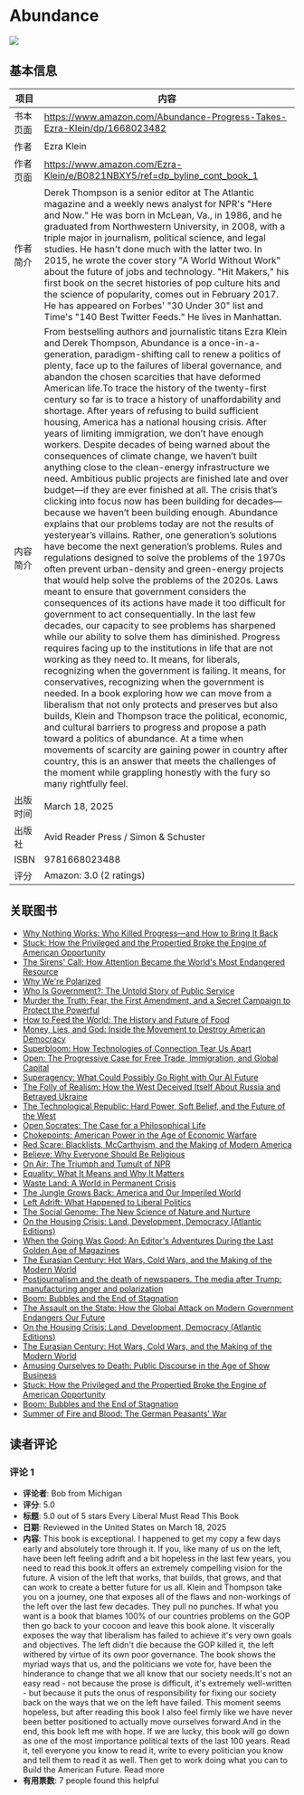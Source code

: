 # Abundance

![](https://images-na.ssl-images-amazon.com/images/G/01/x-locale/common/grey-pixel.gif)

## 基本信息

| 项目 | 内容 |
| --- | --- |
| 书本页面 | https://www.amazon.com/Abundance-Progress-Takes-Ezra-Klein/dp/1668023482 |
| 作者 | Ezra Klein |
| 作者页面 | https://www.amazon.com/Ezra-Klein/e/B0821NBXY5/ref=dp_byline_cont_book_1 |
| 作者简介 | Derek Thompson is a senior editor at The Atlantic magazine and a weekly news analyst for NPR's "Here and Now." He was born in McLean, Va., in 1986, and he graduated from Northwestern University, in 2008, with a triple major in journalism, political science, and legal studies. He hasn't done much with the latter two. In 2015, he wrote the cover story "A World Without Work" about the future of jobs and technology. "Hit Makers," his first book on the secret histories of pop culture hits and the science of popularity, comes out in February 2017. He has appeared on Forbes' "30 Under 30" list and Time's "140 Best Twitter Feeds." He lives in Manhattan. |
| 内容简介 | From bestselling authors and journalistic titans Ezra Klein and Derek Thompson, Abundance is a once-in-a-generation, paradigm-shifting call to renew a politics of plenty, face up to the failures of liberal governance, and abandon the chosen scarcities that have deformed American life.To trace the history of the twenty-first century so far is to trace a history of unaffordability and shortage. After years of refusing to build sufficient housing, America has a national housing crisis. After years of limiting immigration, we don’t have enough workers. Despite decades of being warned about the consequences of climate change, we haven’t built anything close to the clean-energy infrastructure we need. Ambitious public projects are finished late and over budget—if they are ever finished at all. The crisis that’s clicking into focus now has been building for decades—because we haven’t been building enough. Abundance explains that our problems today are not the results of yesteryear’s villains. Rather, one generation’s solutions have become the next gener­ation’s problems. Rules and regulations designed to solve the problems of the 1970s often prevent urban-density and green-energy projects that would help solve the problems of the 2020s. Laws meant to ensure that government considers the consequences of its actions have made it too difficult for government to act consequentially. In the last few decades, our capacity to see problems has sharpened while our ability to solve them has diminished. Progress requires facing up to the institutions in life that are not working as they need to. It means, for liberals, recognizing when the government is failing. It means, for conservatives, recognizing when the government is needed. In a book exploring how we can move from a liberalism that not only protects and pre­serves but also builds, Klein and Thompson trace the political, economic, and cultural barriers to progress and propose a path toward a politics of abundance. At a time when movements of scarcity are gaining power in country after country, this is an answer that meets the challenges of the moment while grappling honestly with the fury so many rightfully feel. |
| 出版时间 | March 18, 2025 |
| 出版社 | Avid Reader Press / Simon & Schuster |
| ISBN | 9781668023488 |
| 评分 | Amazon: 3.0 (2 ratings) |

## 关联图书

- [Why Nothing Works: Who Killed Progress―and How to Bring It Back](https://www.amazon.com/dp/154170021X/ref=mes-dp?_encoding=UTF8&pd_rd_w=PqKhr&content-id=amzn1.sym.7d2923e8-7496-46a5-862d-8ef28e908025&pf_rd_p=7d2923e8-7496-46a5-862d-8ef28e908025&pf_rd_r=V6S05WZ9HT7TT6B0BG4E&pd_rd_wg=A1UkI&pd_rd_r=087040bc-f74b-48d0-b6d9-20216f9e1e23)
- [Stuck: How the Privileged and the Propertied Broke the Engine of American Opportunity](https://www.amazon.com/dp/0593449290/ref=mes-dp?_encoding=UTF8&pd_rd_w=PqKhr&content-id=amzn1.sym.7d2923e8-7496-46a5-862d-8ef28e908025&pf_rd_p=7d2923e8-7496-46a5-862d-8ef28e908025&pf_rd_r=V6S05WZ9HT7TT6B0BG4E&pd_rd_wg=A1UkI&pd_rd_r=087040bc-f74b-48d0-b6d9-20216f9e1e23)
- [The Sirens' Call: How Attention Became the World's Most Endangered Resource](https://www.amazon.com/dp/0593653114/ref=mes-dp?_encoding=UTF8&pd_rd_w=PqKhr&content-id=amzn1.sym.7d2923e8-7496-46a5-862d-8ef28e908025&pf_rd_p=7d2923e8-7496-46a5-862d-8ef28e908025&pf_rd_r=V6S05WZ9HT7TT6B0BG4E&pd_rd_wg=A1UkI&pd_rd_r=087040bc-f74b-48d0-b6d9-20216f9e1e23)
- [Why We're Polarized](https://www.amazon.com/dp/1476700362/ref=mes-dp?_encoding=UTF8&pd_rd_w=PqKhr&content-id=amzn1.sym.7d2923e8-7496-46a5-862d-8ef28e908025&pf_rd_p=7d2923e8-7496-46a5-862d-8ef28e908025&pf_rd_r=V6S05WZ9HT7TT6B0BG4E&pd_rd_wg=A1UkI&pd_rd_r=087040bc-f74b-48d0-b6d9-20216f9e1e23)
- [Who Is Government?: The Untold Story of Public Service](https://www.amazon.com/dp/B0DHZ2ZXPM/ref=mes-dp?_encoding=UTF8&pd_rd_w=PqKhr&content-id=amzn1.sym.7d2923e8-7496-46a5-862d-8ef28e908025&pf_rd_p=7d2923e8-7496-46a5-862d-8ef28e908025&pf_rd_r=V6S05WZ9HT7TT6B0BG4E&pd_rd_wg=A1UkI&pd_rd_r=087040bc-f74b-48d0-b6d9-20216f9e1e23)
- [Murder the Truth: Fear, the First Amendment, and a Secret Campaign to Protect the Powerful](https://www.amazon.com/dp/0063372908/ref=mes-dp?_encoding=UTF8&pd_rd_w=PqKhr&content-id=amzn1.sym.7d2923e8-7496-46a5-862d-8ef28e908025&pf_rd_p=7d2923e8-7496-46a5-862d-8ef28e908025&pf_rd_r=V6S05WZ9HT7TT6B0BG4E&pd_rd_wg=A1UkI&pd_rd_r=087040bc-f74b-48d0-b6d9-20216f9e1e23)
- [How to Feed the World: The History and Future of Food](https://www.amazon.com/dp/0593834518/ref=mes-dp?_encoding=UTF8&pd_rd_w=PqKhr&content-id=amzn1.sym.7d2923e8-7496-46a5-862d-8ef28e908025&pf_rd_p=7d2923e8-7496-46a5-862d-8ef28e908025&pf_rd_r=V6S05WZ9HT7TT6B0BG4E&pd_rd_wg=A1UkI&pd_rd_r=087040bc-f74b-48d0-b6d9-20216f9e1e23)
- [Money, Lies, and God: Inside the Movement to Destroy American Democracy](https://www.amazon.com/dp/163557854X/ref=mes-dp?_encoding=UTF8&pd_rd_w=PqKhr&content-id=amzn1.sym.7d2923e8-7496-46a5-862d-8ef28e908025&pf_rd_p=7d2923e8-7496-46a5-862d-8ef28e908025&pf_rd_r=V6S05WZ9HT7TT6B0BG4E&pd_rd_wg=A1UkI&pd_rd_r=087040bc-f74b-48d0-b6d9-20216f9e1e23)
- [Superbloom: How Technologies of Connection Tear Us Apart](https://www.amazon.com/dp/1324064617/ref=mes-dp?_encoding=UTF8&pd_rd_w=PqKhr&content-id=amzn1.sym.7d2923e8-7496-46a5-862d-8ef28e908025&pf_rd_p=7d2923e8-7496-46a5-862d-8ef28e908025&pf_rd_r=V6S05WZ9HT7TT6B0BG4E&pd_rd_wg=A1UkI&pd_rd_r=087040bc-f74b-48d0-b6d9-20216f9e1e23)
- [Open: The Progressive Case for Free Trade, Immigration, and Global Capital](https://www.amazon.com/dp/067424821X/ref=mes-dp?_encoding=UTF8&pd_rd_w=PqKhr&content-id=amzn1.sym.7d2923e8-7496-46a5-862d-8ef28e908025&pf_rd_p=7d2923e8-7496-46a5-862d-8ef28e908025&pf_rd_r=V6S05WZ9HT7TT6B0BG4E&pd_rd_wg=A1UkI&pd_rd_r=087040bc-f74b-48d0-b6d9-20216f9e1e23)
- [Superagency: What Could Possibly Go Right with Our AI Future](https://www.amazon.com/dp/B0D5WMKV9H/ref=mes-dp?_encoding=UTF8&pd_rd_w=PqKhr&content-id=amzn1.sym.7d2923e8-7496-46a5-862d-8ef28e908025&pf_rd_p=7d2923e8-7496-46a5-862d-8ef28e908025&pf_rd_r=V6S05WZ9HT7TT6B0BG4E&pd_rd_wg=A1UkI&pd_rd_r=087040bc-f74b-48d0-b6d9-20216f9e1e23)
- [The Folly of Realism: How the West Deceived Itself About Russia and Betrayed Ukraine](https://www.amazon.com/dp/1541705041/ref=mes-dp?_encoding=UTF8&pd_rd_w=PqKhr&content-id=amzn1.sym.7d2923e8-7496-46a5-862d-8ef28e908025&pf_rd_p=7d2923e8-7496-46a5-862d-8ef28e908025&pf_rd_r=V6S05WZ9HT7TT6B0BG4E&pd_rd_wg=A1UkI&pd_rd_r=087040bc-f74b-48d0-b6d9-20216f9e1e23)
- [The Technological Republic: Hard Power, Soft Belief, and the Future of the West](https://www.amazon.com/dp/0593798694/ref=mes-dp?_encoding=UTF8&pd_rd_w=PqKhr&content-id=amzn1.sym.7d2923e8-7496-46a5-862d-8ef28e908025&pf_rd_p=7d2923e8-7496-46a5-862d-8ef28e908025&pf_rd_r=V6S05WZ9HT7TT6B0BG4E&pd_rd_wg=A1UkI&pd_rd_r=087040bc-f74b-48d0-b6d9-20216f9e1e23)
- [Open Socrates: The Case for a Philosophical Life](https://www.amazon.com/dp/1631498460/ref=mes-dp?_encoding=UTF8&pd_rd_w=PqKhr&content-id=amzn1.sym.7d2923e8-7496-46a5-862d-8ef28e908025&pf_rd_p=7d2923e8-7496-46a5-862d-8ef28e908025&pf_rd_r=V6S05WZ9HT7TT6B0BG4E&pd_rd_wg=A1UkI&pd_rd_r=087040bc-f74b-48d0-b6d9-20216f9e1e23)
- [Chokepoints: American Power in the Age of Economic Warfare](https://www.amazon.com/dp/0593712978/ref=mes-dp?_encoding=UTF8&pd_rd_w=PqKhr&content-id=amzn1.sym.7d2923e8-7496-46a5-862d-8ef28e908025&pf_rd_p=7d2923e8-7496-46a5-862d-8ef28e908025&pf_rd_r=V6S05WZ9HT7TT6B0BG4E&pd_rd_wg=A1UkI&pd_rd_r=087040bc-f74b-48d0-b6d9-20216f9e1e23)
- [Red Scare: Blacklists, McCarthyism, and the Making of Modern America](https://www.amazon.com/dp/1982141808/ref=mes-dp?_encoding=UTF8&pd_rd_w=PqKhr&content-id=amzn1.sym.7d2923e8-7496-46a5-862d-8ef28e908025&pf_rd_p=7d2923e8-7496-46a5-862d-8ef28e908025&pf_rd_r=V6S05WZ9HT7TT6B0BG4E&pd_rd_wg=A1UkI&pd_rd_r=087040bc-f74b-48d0-b6d9-20216f9e1e23)
- [Believe: Why Everyone Should Be Religious](https://www.amazon.com/dp/0310367581/ref=mes-dp?_encoding=UTF8&pd_rd_w=PqKhr&content-id=amzn1.sym.7d2923e8-7496-46a5-862d-8ef28e908025&pf_rd_p=7d2923e8-7496-46a5-862d-8ef28e908025&pf_rd_r=V6S05WZ9HT7TT6B0BG4E&pd_rd_wg=A1UkI&pd_rd_r=087040bc-f74b-48d0-b6d9-20216f9e1e23)
- [On Air: The Triumph and Tumult of NPR](https://www.amazon.com/dp/1451656092/ref=mes-dp?_encoding=UTF8&pd_rd_w=PqKhr&content-id=amzn1.sym.7d2923e8-7496-46a5-862d-8ef28e908025&pf_rd_p=7d2923e8-7496-46a5-862d-8ef28e908025&pf_rd_r=V6S05WZ9HT7TT6B0BG4E&pd_rd_wg=A1UkI&pd_rd_r=087040bc-f74b-48d0-b6d9-20216f9e1e23)
- [Equality: What It Means and Why It Matters](https://www.amazon.com/dp/1509565507/ref=mes-dp?_encoding=UTF8&pd_rd_w=PqKhr&content-id=amzn1.sym.7d2923e8-7496-46a5-862d-8ef28e908025&pf_rd_p=7d2923e8-7496-46a5-862d-8ef28e908025&pf_rd_r=V6S05WZ9HT7TT6B0BG4E&pd_rd_wg=A1UkI&pd_rd_r=087040bc-f74b-48d0-b6d9-20216f9e1e23)
- [Waste Land: A World in Permanent Crisis](https://www.amazon.com/dp/0593730321/ref=mes-dp?_encoding=UTF8&pd_rd_w=PqKhr&content-id=amzn1.sym.7d2923e8-7496-46a5-862d-8ef28e908025&pf_rd_p=7d2923e8-7496-46a5-862d-8ef28e908025&pf_rd_r=V6S05WZ9HT7TT6B0BG4E&pd_rd_wg=A1UkI&pd_rd_r=087040bc-f74b-48d0-b6d9-20216f9e1e23)
- [The Jungle Grows Back: America and Our Imperiled World](https://www.amazon.com/dp/0525563571/ref=mes-dp?_encoding=UTF8&pd_rd_w=PqKhr&content-id=amzn1.sym.7d2923e8-7496-46a5-862d-8ef28e908025&pf_rd_p=7d2923e8-7496-46a5-862d-8ef28e908025&pf_rd_r=V6S05WZ9HT7TT6B0BG4E&pd_rd_wg=A1UkI&pd_rd_r=087040bc-f74b-48d0-b6d9-20216f9e1e23)
- [Left Adrift: What Happened to Liberal Politics](https://www.amazon.com/dp/B0CT8MJ1JK/ref=mes-dp?_encoding=UTF8&pd_rd_w=PqKhr&content-id=amzn1.sym.7d2923e8-7496-46a5-862d-8ef28e908025&pf_rd_p=7d2923e8-7496-46a5-862d-8ef28e908025&pf_rd_r=V6S05WZ9HT7TT6B0BG4E&pd_rd_wg=A1UkI&pd_rd_r=087040bc-f74b-48d0-b6d9-20216f9e1e23)
- [The Social Genome: The New Science of Nature and Nurture](https://www.amazon.com/dp/1324092637/ref=mes-dp?_encoding=UTF8&pd_rd_w=PqKhr&content-id=amzn1.sym.7d2923e8-7496-46a5-862d-8ef28e908025&pf_rd_p=7d2923e8-7496-46a5-862d-8ef28e908025&pf_rd_r=V6S05WZ9HT7TT6B0BG4E&pd_rd_wg=A1UkI&pd_rd_r=087040bc-f74b-48d0-b6d9-20216f9e1e23)
- [On the Housing Crisis: Land, Development, Democracy (Atlantic Editions)](https://www.amazon.com/dp/1638931968/ref=mes-dp?_encoding=UTF8&pd_rd_w=PqKhr&content-id=amzn1.sym.7d2923e8-7496-46a5-862d-8ef28e908025&pf_rd_p=7d2923e8-7496-46a5-862d-8ef28e908025&pf_rd_r=V6S05WZ9HT7TT6B0BG4E&pd_rd_wg=A1UkI&pd_rd_r=087040bc-f74b-48d0-b6d9-20216f9e1e23)
- [When the Going Was Good: An Editor's Adventures During the Last Golden Age of Magazines](https://www.amazon.com/dp/0593655907/ref=mes-dp?_encoding=UTF8&pd_rd_w=PqKhr&content-id=amzn1.sym.7d2923e8-7496-46a5-862d-8ef28e908025&pf_rd_p=7d2923e8-7496-46a5-862d-8ef28e908025&pf_rd_r=V6S05WZ9HT7TT6B0BG4E&pd_rd_wg=A1UkI&pd_rd_r=087040bc-f74b-48d0-b6d9-20216f9e1e23)
- [The Eurasian Century: Hot Wars, Cold Wars, and the Making of the Modern World](https://www.amazon.com/dp/132403694X/ref=mes-dp?_encoding=UTF8&pd_rd_w=PqKhr&content-id=amzn1.sym.7d2923e8-7496-46a5-862d-8ef28e908025&pf_rd_p=7d2923e8-7496-46a5-862d-8ef28e908025&pf_rd_r=V6S05WZ9HT7TT6B0BG4E&pd_rd_wg=A1UkI&pd_rd_r=087040bc-f74b-48d0-b6d9-20216f9e1e23)
- [Postjournalism and the death of newspapers. The media after Trump: manufacturing anger and polarization](https://www.amazon.com/dp/B08KTV9ZT2/ref=mes-dp?_encoding=UTF8&pd_rd_w=PqKhr&content-id=amzn1.sym.7d2923e8-7496-46a5-862d-8ef28e908025&pf_rd_p=7d2923e8-7496-46a5-862d-8ef28e908025&pf_rd_r=V6S05WZ9HT7TT6B0BG4E&pd_rd_wg=A1UkI&pd_rd_r=087040bc-f74b-48d0-b6d9-20216f9e1e23)
- [Boom: Bubbles and the End of Stagnation](https://www.amazon.com/dp/1953953476/ref=mes-dp?_encoding=UTF8&pd_rd_w=PqKhr&content-id=amzn1.sym.7d2923e8-7496-46a5-862d-8ef28e908025&pf_rd_p=7d2923e8-7496-46a5-862d-8ef28e908025&pf_rd_r=V6S05WZ9HT7TT6B0BG4E&pd_rd_wg=A1UkI&pd_rd_r=087040bc-f74b-48d0-b6d9-20216f9e1e23)
- [The Assault on the State: How the Global Attack on Modern Government Endangers Our Future](https://www.amazon.com/dp/1509563156/ref=mes-dp?_encoding=UTF8&pd_rd_w=PqKhr&content-id=amzn1.sym.7d2923e8-7496-46a5-862d-8ef28e908025&pf_rd_p=7d2923e8-7496-46a5-862d-8ef28e908025&pf_rd_r=V6S05WZ9HT7TT6B0BG4E&pd_rd_wg=A1UkI&pd_rd_r=087040bc-f74b-48d0-b6d9-20216f9e1e23)
- [On the Housing Crisis: Land, Development, Democracy (Atlantic Editions)](https://www.amazon.com/Housing-Crisis-Development-Democracy-Atlantic/dp/1638931968/ref=sims_dp_d_dex_reranking_model_v1_t1_d_sccl_3_1/135-9898258-2831463?pd_rd_w=cRN2Z&content-id=amzn1.sym.d95110a4-e921-4e5d-83f5-db6ab3273304&pf_rd_p=d95110a4-e921-4e5d-83f5-db6ab3273304&pf_rd_r=V6S05WZ9HT7TT6B0BG4E&pd_rd_wg=A1UkI&pd_rd_r=087040bc-f74b-48d0-b6d9-20216f9e1e23&pd_rd_i=1638931968&psc=1)
- [The Eurasian Century: Hot Wars, Cold Wars, and the Making of the Modern World](https://www.amazon.com/Eurasian-Century-Making-Modern-World/dp/132403694X/ref=sims_dp_d_dex_reranking_model_v1_t1_d_sccl_3_2/135-9898258-2831463?pd_rd_w=cRN2Z&content-id=amzn1.sym.d95110a4-e921-4e5d-83f5-db6ab3273304&pf_rd_p=d95110a4-e921-4e5d-83f5-db6ab3273304&pf_rd_r=V6S05WZ9HT7TT6B0BG4E&pd_rd_wg=A1UkI&pd_rd_r=087040bc-f74b-48d0-b6d9-20216f9e1e23&pd_rd_i=132403694X&psc=1)
- [Amusing Ourselves to Death: Public Discourse in the Age of Show Business](https://www.amazon.com/Amusing-Ourselves-Death-Discourse-Business/dp/014303653X/ref=sims_dp_d_dex_reranking_model_v1_t1_d_sccl_3_3/135-9898258-2831463?pd_rd_w=cRN2Z&content-id=amzn1.sym.d95110a4-e921-4e5d-83f5-db6ab3273304&pf_rd_p=d95110a4-e921-4e5d-83f5-db6ab3273304&pf_rd_r=V6S05WZ9HT7TT6B0BG4E&pd_rd_wg=A1UkI&pd_rd_r=087040bc-f74b-48d0-b6d9-20216f9e1e23&pd_rd_i=014303653X&psc=1)
- [Stuck: How the Privileged and the Propertied Broke the Engine of American Opportunity](https://www.amazon.com/Stuck-Privileged-Propertied-American-Opportunity/dp/0593449290/ref=sims_dp_d_dex_reranking_model_v1_t1_d_sccl_3_4/135-9898258-2831463?pd_rd_w=cRN2Z&content-id=amzn1.sym.d95110a4-e921-4e5d-83f5-db6ab3273304&pf_rd_p=d95110a4-e921-4e5d-83f5-db6ab3273304&pf_rd_r=V6S05WZ9HT7TT6B0BG4E&pd_rd_wg=A1UkI&pd_rd_r=087040bc-f74b-48d0-b6d9-20216f9e1e23&pd_rd_i=0593449290&psc=1)
- [Boom: Bubbles and the End of Stagnation](https://www.amazon.com/Boom-Bubbles-Stagnation-Byrne-Hobart/dp/1953953476/ref=sims_dp_d_dex_reranking_model_v1_t1_d_sccl_3_5/135-9898258-2831463?pd_rd_w=cRN2Z&content-id=amzn1.sym.d95110a4-e921-4e5d-83f5-db6ab3273304&pf_rd_p=d95110a4-e921-4e5d-83f5-db6ab3273304&pf_rd_r=V6S05WZ9HT7TT6B0BG4E&pd_rd_wg=A1UkI&pd_rd_r=087040bc-f74b-48d0-b6d9-20216f9e1e23&pd_rd_i=1953953476&psc=1)
- [Summer of Fire and Blood: The German Peasants' War](https://www.amazon.com/Summer-Fire-Blood-German-Peasants/dp/154164705X/ref=sims_dp_d_dex_reranking_model_v1_t1_d_sccl_3_6/135-9898258-2831463?pd_rd_w=cRN2Z&content-id=amzn1.sym.d95110a4-e921-4e5d-83f5-db6ab3273304&pf_rd_p=d95110a4-e921-4e5d-83f5-db6ab3273304&pf_rd_r=V6S05WZ9HT7TT6B0BG4E&pd_rd_wg=A1UkI&pd_rd_r=087040bc-f74b-48d0-b6d9-20216f9e1e23&pd_rd_i=154164705X&psc=1)

## 读者评论

### 评论 1

- **评论者**: Bob from Michigan
- **评分**: 5.0
- **标题**: 5.0 out of 5 stars
Every Liberal Must Read This Book
- **日期**: Reviewed in the United States on March 18, 2025
- **内容**: This book is exceptional. I happened to get my copy a few days early and absolutely tore through it. If you, like many of us on the left, have been left feeling adrift and a bit hopeless in the last few years, you need to read this book.It offers an extremely compelling vision for the future. A vision of the left that works, that builds, that grows, and that can work to create a better future for us all. Klein and Thompson take you on a journey, one that exposes all of the flaws and non-workings of the left over the last few decades. They pull no punches. If what you want is a book that blames 100% of our countries problems on the GOP then go back to your cocoon and leave this book alone. It viscerally exposes the way that liberalism has failed to achieve it's very own goals and objectives. The left didn't die because the GOP killed it, the left withered by virtue of its own poor governance. The book shows the myriad ways that us, and the politicians we vote for, have been the hinderance to change that we all know that our society needs.It's not an easy read - not because the prose is difficult, it's extremely well-written - but because it puts the onus of responsibility for fixing our society back on the ways that we on the left have failed. This moment seems hopeless, but after reading this book I also feel firmly like we have never been better positioned to actually move ourselves forward.And in the end, this book left me with hope. If we are lucky, this book will go down as one of the most importance political texts of the last 100 years. Read it, tell everyone you know to read it, write to every politician you know and tell them to read it as well. Then get to work doing what you can to Build the American Future.
Read more
- **有用票数**: 7 people found this helpful
